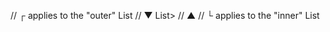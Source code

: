 //   ┌ applies to the "outer" List
//   ▼
List<? extends List<?>>
//                  ▲
//                  └ applies to the "inner" List
